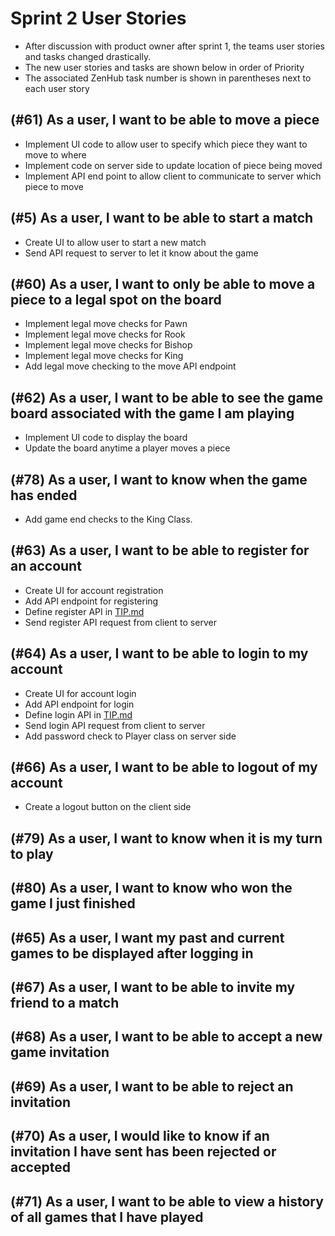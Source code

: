 # Sprint 2 User Stories
  - After discussion with product owner after sprint 1, the teams user stories and tasks changed drastically. 
  - The new user stories and tasks are shown below in order of Priority
  - The associated ZenHub task number is shown in parentheses next to each user story 
  
## (#61) As a user, I want to be able to move a piece 
  - Implement UI code to allow user to specify which piece they want to move to where
  - Implement code on server side to update location of piece being moved
  - Implement API end point to allow client to communicate to server which piece to move

  
## (#5) As a user, I want to be able to start a match
  - Create UI to allow user to start a new match
  - Send API request to server to let it know about the game
## (#60) As a user, I want to only be able to move a piece to a legal spot on the board 
  - Implement legal move checks for Pawn
  - Implement legal move checks for Rook
  - Implement legal move checks for Bishop
  - Implement legal move checks for King
  - Add legal move checking to the move API endpoint
  
## (#62) As a user, I want to be able to see the game board associated with the game I am playing
  - Implement UI code to display the board
  - Update the board anytime a player moves a piece
  
## (#78) As a user, I want to know when the game has ended
  - Add game end checks to the King Class. 
  
## (#63) As a user, I want to be able to register for an account 
  - Create UI for account registration
  - Add API endpoint for registering
  - Define register API in [TIP.md](https://github.com/hamjared/cs414-f19-001-Blueberries/blob/master/TIP.md)
  - Send register API request from client to server
  
## (#64) As a user, I want to be able to login to my account 
  - Create UI for account login
  - Add API endpoint for login
  - Define login API in [TIP.md](https://github.com/hamjared/cs414-f19-001-Blueberries/blob/master/TIP.md)
  - Send login API request from client to server
  - Add password check to Player class on server side
 
## (#66) As a user, I want to be able to logout of my account
- Create a logout button on the client side

## (#79) As a user, I want to know when it is my turn to play

## (#80) As a user, I want to know who won the game I just finished

## (#65) As a user, I want my past and current games to be displayed after logging in 
 
## (#67)  As a user, I want to be able to invite my friend to a match  

## (#68) As a user, I want to be able to accept a new game invitation 

## (#69) As a user, I want to be able to reject an invitation
 
## (#70) As a user, I would like to know if an invitation I have sent has been rejected or accepted 

## (#71) As a user, I want to be able to view a history of all games that I have played
